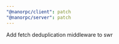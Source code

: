 ```yaml
---
"@nanorpc/client": patch
"@nanorpc/server": patch
---
```


Add fetch deduplication middleware to swr
